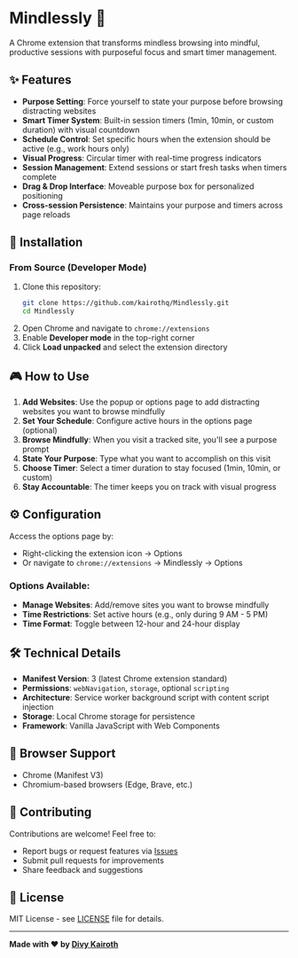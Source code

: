 # Mindlessly 🎯

A Chrome extension that transforms mindless browsing into mindful, productive sessions with purposeful focus and smart timer management.

## ✨ Features

- **Purpose Setting**: Force yourself to state your purpose before browsing distracting websites
- **Smart Timer System**: Built-in session timers (1min, 10min, or custom duration) with visual countdown
- **Schedule Control**: Set specific hours when the extension should be active (e.g., work hours only)
- **Visual Progress**: Circular timer with real-time progress indicators
- **Session Management**: Extend sessions or start fresh tasks when timers complete
- **Drag & Drop Interface**: Moveable purpose box for personalized positioning
- **Cross-session Persistence**: Maintains your purpose and timers across page reloads

## 🚀 Installation

### From Source (Developer Mode)
1. Clone this repository:
   ```bash
   git clone https://github.com/kairothq/Mindlessly.git
   cd Mindlessly
   ```
2. Open Chrome and navigate to `chrome://extensions`
3. Enable **Developer mode** in the top-right corner
4. Click **Load unpacked** and select the extension directory

## 🎮 How to Use

1. **Add Websites**: Use the popup or options page to add distracting websites you want to browse mindfully
2. **Set Your Schedule**: Configure active hours in the options page (optional)
3. **Browse Mindfully**: When you visit a tracked site, you'll see a purpose prompt
4. **State Your Purpose**: Type what you want to accomplish on this visit
5. **Choose Timer**: Select a timer duration to stay focused (1min, 10min, or custom)
6. **Stay Accountable**: The timer keeps you on track with visual progress

## ⚙️ Configuration

Access the options page by:
- Right-clicking the extension icon → Options
- Or navigate to `chrome://extensions` → Mindlessly → Options

### Options Available:
- **Manage Websites**: Add/remove sites you want to browse mindfully
- **Time Restrictions**: Set active hours (e.g., only during 9 AM - 5 PM)
- **Time Format**: Toggle between 12-hour and 24-hour display

## 🛠️ Technical Details

- **Manifest Version**: 3 (latest Chrome extension standard)
- **Permissions**: `webNavigation`, `storage`, optional `scripting`
- **Architecture**: Service worker background script with content script injection
- **Storage**: Local Chrome storage for persistence
- **Framework**: Vanilla JavaScript with Web Components

## 📱 Browser Support

- Chrome (Manifest V3)
- Chromium-based browsers (Edge, Brave, etc.)

## 🤝 Contributing

Contributions are welcome! Feel free to:
- Report bugs or request features via [Issues](https://github.com/kairothq/Mindlessly/issues)
- Submit pull requests for improvements
- Share feedback and suggestions

## 📄 License

MIT License - see [LICENSE](LICENSE) file for details.

---

**Made with ❤️ by [Divy Kairoth](https://github.com/kairothq)**